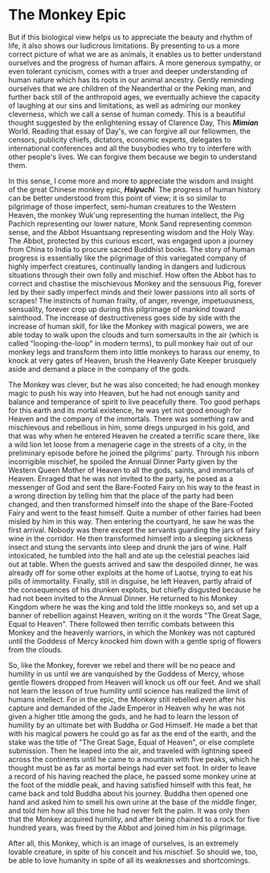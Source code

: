 # The Monkey Epic

But if this biological view helps us to appreciate the beauty and rhythm of
life, it also shows our ludicrous limitations. By presenting to us a more
correct picture of what we are as animals, it enables us to better understand
ourselves and the progress of human affairs. A more generous sympathy, or even
tolerant cynicism, comes with a truer and deeper understanding of human nature
which has its roots in our animal ancestry. Gently reminding ourselves that we
are children of the Neanderthal or the Peking man, and further back still of the
anthropoid ages, we eventually achieve the capacity of laughing at our sins and
limitations, as well as admiring our monkey cleverness, which we call a sense of
human comedy. This is a beautiful thought suggested by the enlightening essay of
Clarence Day, This ***Mimian*** World. Reading that essay of Day's, we can
forgive all our fellowmen, the censors, publicity chiefs, dictators, economic
experts, delegates to international conferences and all the busybodies who try
to interfere with other people's lives. We can forgive them because we begin to
understand them.

In this sense, I come more and more to appreciate the wisdom and insight of the
great Chinese monkey epic, ***Hsiyuchi***. The progress of human history can be
better understood from this point of view; it is so similar to pilgrimage of
those imperfect, semi-human creatures to the Western Heaven, the monkey Wuk'ung
representing the human intellect, the Pig Pachich representing our lower nature,
Monk Sand representing common sense, and the Abbot Hsuantsang representing
wisdom and the Holy Way. The Abbot, protected by this curious escort, was
engaged upon a journey from China to India to procure sacred Buddhist books. The
story of human progress is essentially like the pilgrimage of this variegated
company of highly imperfect creatures, continually landing in dangers and
ludicrous situations through their own folly and mischief. How often the Abbot
has to correct and chastise the mischievous Monkey and the sensuous Pig, forever
led by their sadly imperfect minds and their lower passions into all sorts of
scrapes! The instincts of human frailty, of anger, revenge, impetuousness,
sensuality, forever crop up during this pilgrimage of mankind toward sainthood.
The increase of destructiveness goes side by side with the increase of human
skill, for like the Monkey with magical powers, we are able today to walk upon
the clouds and turn somersaults in the air (which is called "looping-the-loop"
in modern terms), to pull monkey hair out of our monkey legs and transform them
into little monkeys to harass our enemy, to knock at very gates of Heaven, brush
the Heavenly Gate Keeper brusquely aside and demand a place in the company of
the gods.

The Monkey was clever, but he was also conceited; he had enough monkey magic to
push his way into Heaven, but he had not enough sanity and balance and
temperance of spirit to live peacefully there. Too good perhaps for this earth
and its mortal existence, he was yet not good enough for Heaven and the company
of the immortals. There was something raw and mischievous and rebellious in him,
some dregs unpurged in his gold, and that was why when he entered Heaven he
created a terrific scare there, like a wild lion let loose from a menagerie cage
in the streets of a city, in the preliminary episode before he joined the
pilgrims' party. Through his inborn incorrigible mischief, he spoiled the Annual
Dinner Party given by the Western Queen Mother of Heaven to all the gods,
saints, and immortals of Heaven. Enraged that he was not invited to the party,
he posed as a messenger of God and sent the Bare-Footed Fairy on his way to the
feast in a wrong direction by telling him that the place of the party had been
changed, and then transformed himself into the shape of the Bare-Footed Fairy
and went to the feast himself. Quite a number of other fairies had been misled
by him in this way. Then entering the courtyard, he saw he was the first
arrival. Nobody was there except the servants guarding the jars of fairy wine in
the corridor. He then transformed himself into a sleeping sickness insect and
stung the servants into sleep and drunk the jars of wine. Half intoxicated, he
tumbled into the hall and ate up the celestial peaches laid out at table. When
the guests arrived and saw the despoiled dinner, he was already off for some
other exploits at the home of Laotse, trying to eat his pills of immortality.
Finally, still in disguise, he left Heaven, partly afraid of the consequences of
his drunken exploits, but chiefly disgusted because he had not been invited to
the Annual Dinner. He returned to his Monkey Kingdom where he was the king and
told the little monkeys so, and set up a banner of rebellion against Heaven,
writing on it the words "The Great Sage, Equal to Heaven". There followed then
terrific combats between this Monkey and the heavenly warriors, in which the
Monkey was not captured until the Goddess of Mercy knocked him down with a
gentle sprig of flowers from the clouds.

So, like the Monkey, forever we rebel and there will be no peace and humility in
us until we are vanquished by the Goddess of Mercy, whose gentle flowers dropped
from Heaven will knock us off our feet. And we shall not learn the lesson of
true humility until science has realized the limit of humans intellect. For in
the epic, the Monkey still rebelled even after his capture and demanded of the
Jade Emperor in Heaven why he was not given a higher title among the gods, and
he had to learn the lesson of humility by an ultimate bet with Buddha or God
Himself. He made a bet that with his magical powers he could go as far as the
end of the earth, and the stake was the title of "The Great Sage, Equal of
Heaven", or else complete submission. Then he leaped into the air, and traveled
with lightning speed across the continents until he came to a mountain with five
peaks, which he thought must be as far as mortal beings had ever set foot. In
order to leave a record of his having reached the place, he passed some monkey
urine at the foot of the middle peak, and having satisfied himself with this
feat, he came back and told Buddha about his journey. Buddha then opened one
hand and asked him to smell his own urine at the base of the middle finger, and
told him how all this time he had never felt the palm. It was only then that the
Monkey acquired humility, and after being chained to a rock for five hundred
years, was freed by the Abbot and joined him in his pilgrimage.

After all, this Monkey, which is an image of ourselves, is an extremely lovable
creature, in spite of his conceit and his mischief. So should we, too, be able
to love humanity in spite of all its weaknesses and shortcomings.
